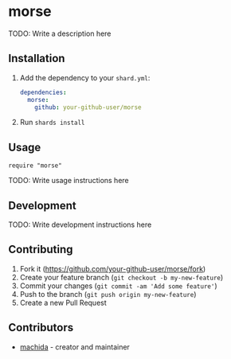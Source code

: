 # morse

TODO: Write a description here

## Installation

1. Add the dependency to your `shard.yml`:

   ```yaml
   dependencies:
     morse:
       github: your-github-user/morse
   ```

2. Run `shards install`

## Usage

```crystal
require "morse"
```

TODO: Write usage instructions here

## Development

TODO: Write development instructions here

## Contributing

1. Fork it (<https://github.com/your-github-user/morse/fork>)
2. Create your feature branch (`git checkout -b my-new-feature`)
3. Commit your changes (`git commit -am 'Add some feature'`)
4. Push to the branch (`git push origin my-new-feature`)
5. Create a new Pull Request

## Contributors

- [machida](https://github.com/your-github-user) - creator and maintainer
